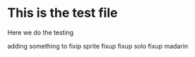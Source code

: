 # This is the test file

Here we do the testing

adding something to fixip
sprite fixup
fixup solo
fixup madarin
